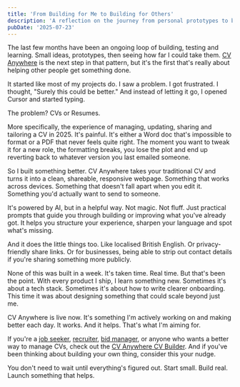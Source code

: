 ```yaml
---
title: 'From Building for Me to Building for Others'
description: 'A reflection on the journey from personal prototypes to building CV Anywhere - a product that helps others manage, update, and share professional CVs as clean, responsive webpages.'
pubDate: '2025-07-23'
---
```


The last few months have been an ongoing loop of building, testing and learning. Small ideas, prototypes, then seeing how far I could take them. [CV Anywhere](https://cvanywhere.com) is the next step in that pattern, but it's the first that's really about helping other people get something done.

It started like most of my projects do. I saw a problem. I got frustrated. I thought, "Surely this could be better." And instead of letting it go, I opened Cursor and started typing.

The problem? CVs or Resumes.

More specifically, the experience of managing, updating, sharing and tailoring a CV in 2025. It's painful. It's either a Word doc that's impossible to format or a PDF that never feels quite right. The moment you want to tweak it for a new role, the formatting breaks, you lose the plot and end up reverting back to whatever version you last emailed someone.

So I built something better. CV Anywhere takes your traditional CV and turns it into a clean, shareable, responsive webpage. Something that works across devices. Something that doesn't fall apart when you edit it. Something you'd actually want to send to someone.

It's powered by AI, but in a helpful way. Not magic. Not fluff. Just practical prompts that guide you through building or improving what you've already got. It helps you structure your experience, sharpen your language and spot what's missing.

And it does the little things too. Like localised British English. Or privacy-friendly share links. Or for businesses, being able to strip out contact details if you're sharing something more publicly.

None of this was built in a week. It's taken time. Real time. But that's been the point. With every product I ship, I learn something new. Sometimes it's about a tech stack. Sometimes it's about how to write clearer onboarding. This time it was about designing something that could scale beyond just me.

CV Anywhere is live now. It's something I'm actively working on and making better each day. It works. And it helps. That's what I'm aiming for.

If you're a [job seeker](https://www.cvanywhere.com/cv-builder), [recruiter](https://www.cvanywhere.com/recruiter-friendly), [bid manager](https://www.cvanywhere.com/for-bid-management), or anyone who wants a better way to manage CVs, check out the [CV Anywhere CV Builder](https://www.cvanywhere.com/features). And if you've been thinking about building your own thing, consider this your nudge.

You don't need to wait until everything's figured out. Start small. Build real. Launch something that helps. 